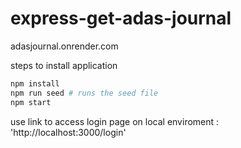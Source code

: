 # express-get-adas-journal

adasjournal.onrender.com

steps to install application
```bash
npm install
npm run seed # runs the seed file
npm start
```
use link to access login page on local enviroment : 'http://localhost:3000/login'
